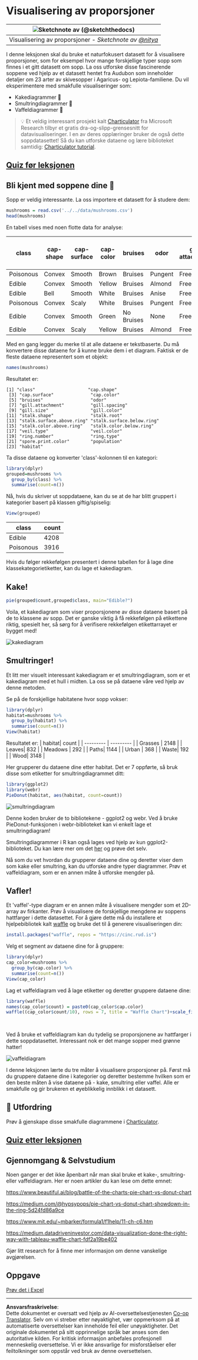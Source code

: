 <!--
CO_OP_TRANSLATOR_METADATA:
{
  "original_hash": "47028abaaafa2bcb1079702d20569066",
  "translation_date": "2025-08-26T23:15:13+00:00",
  "source_file": "3-Data-Visualization/R/11-visualization-proportions/README.md",
  "language_code": "no"
}
-->
# Visualisering av proporsjoner

|![ Sketchnote av [(@sketchthedocs)](https://sketchthedocs.dev) ](../../../sketchnotes/11-Visualizing-Proportions.png)|
|:---:|
|Visualisering av proporsjoner - _Sketchnote av [@nitya](https://twitter.com/nitya)_ |

I denne leksjonen skal du bruke et naturfokusert datasett for å visualisere proporsjoner, som for eksempel hvor mange forskjellige typer sopp som finnes i et gitt datasett om sopp. La oss utforske disse fascinerende soppene ved hjelp av et datasett hentet fra Audubon som inneholder detaljer om 23 arter av skivesopper i Agaricus- og Lepiota-familiene. Du vil eksperimentere med smakfulle visualiseringer som:

- Kakediagrammer 🥧
- Smultringdiagrammer 🍩
- Vaffeldiagrammer 🧇

> 💡 Et veldig interessant prosjekt kalt [Charticulator](https://charticulator.com) fra Microsoft Research tilbyr et gratis dra-og-slipp-grensesnitt for datavisualiseringer. I en av deres opplæringer bruker de også dette soppdatasettet! Så du kan utforske dataene og lære biblioteket samtidig: [Charticulator tutorial](https://charticulator.com/tutorials/tutorial4.html).

## [Quiz før leksjonen](https://purple-hill-04aebfb03.1.azurestaticapps.net/quiz/20)

## Bli kjent med soppene dine 🍄

Sopp er veldig interessante. La oss importere et datasett for å studere dem:

```r
mushrooms = read.csv('../../data/mushrooms.csv')
head(mushrooms)
```
En tabell vises med noen flotte data for analyse:


| class     | cap-shape | cap-surface | cap-color | bruises | odor    | gill-attachment | gill-spacing | gill-size | gill-color | stalk-shape | stalk-root | stalk-surface-above-ring | stalk-surface-below-ring | stalk-color-above-ring | stalk-color-below-ring | veil-type | veil-color | ring-number | ring-type | spore-print-color | population | habitat |
| --------- | --------- | ----------- | --------- | ------- | ------- | --------------- | ------------ | --------- | ---------- | ----------- | ---------- | ------------------------ | ------------------------ | ---------------------- | ---------------------- | --------- | ---------- | ----------- | --------- | ----------------- | ---------- | ------- |
| Poisonous | Convex    | Smooth      | Brown     | Bruises | Pungent | Free            | Close        | Narrow    | Black      | Enlarging   | Equal      | Smooth                   | Smooth                   | White                  | White                  | Partial   | White      | One         | Pendant   | Black             | Scattered  | Urban   |
| Edible    | Convex    | Smooth      | Yellow    | Bruises | Almond  | Free            | Close        | Broad     | Black      | Enlarging   | Club       | Smooth                   | Smooth                   | White                  | White                  | Partial   | White      | One         | Pendant   | Brown             | Numerous   | Grasses |
| Edible    | Bell      | Smooth      | White     | Bruises | Anise   | Free            | Close        | Broad     | Brown      | Enlarging   | Club       | Smooth                   | Smooth                   | White                  | White                  | Partial   | White      | One         | Pendant   | Brown             | Numerous   | Meadows |
| Poisonous | Convex    | Scaly       | White     | Bruises | Pungent | Free            | Close        | Narrow    | Brown      | Enlarging   | Equal      | Smooth                   | Smooth                   | White                  | White                  | Partial   | White      | One         | Pendant   | Black             | Scattered  | Urban 
| Edible | Convex       |Smooth       | Green     | No Bruises| None   |Free            | Crowded       | Broad     | Black      | Tapering   | Equal      |  Smooth | Smooth                    | White                 | White                  | Partial    | White     | One         | Evanescent | Brown             | Abundant | Grasses
|Edible  |  Convex      | Scaly   | Yellow         | Bruises  | Almond  | Free | Close  |   Broad   |   Brown  | Enlarging   |   Club                      | Smooth                  | Smooth    | White                 |  White                | Partial      | White    |  One  |  Pendant | Black   | Numerous | Grasses
      
Med en gang legger du merke til at alle dataene er tekstbaserte. Du må konvertere disse dataene for å kunne bruke dem i et diagram. Faktisk er de fleste dataene representert som et objekt:

```r
names(mushrooms)
```

Resultatet er:

```output
[1] "class"                    "cap.shape"               
 [3] "cap.surface"              "cap.color"               
 [5] "bruises"                  "odor"                    
 [7] "gill.attachment"          "gill.spacing"            
 [9] "gill.size"                "gill.color"              
[11] "stalk.shape"              "stalk.root"              
[13] "stalk.surface.above.ring" "stalk.surface.below.ring"
[15] "stalk.color.above.ring"   "stalk.color.below.ring"  
[17] "veil.type"                "veil.color"              
[19] "ring.number"              "ring.type"               
[21] "spore.print.color"        "population"              
[23] "habitat"            
```
Ta disse dataene og konverter 'class'-kolonnen til en kategori:

```r
library(dplyr)
grouped=mushrooms %>%
  group_by(class) %>%
  summarise(count=n())
```


Nå, hvis du skriver ut soppdataene, kan du se at de har blitt gruppert i kategorier basert på klassen giftig/spiselig:
```r
View(grouped)
```


| class | count |
| --------- | --------- |
| Edible | 4208 |
| Poisonous| 3916 |



Hvis du følger rekkefølgen presentert i denne tabellen for å lage dine klassekategorietiketter, kan du lage et kakediagram. 

## Kake!

```r
pie(grouped$count,grouped$class, main="Edible?")
```
Voila, et kakediagram som viser proporsjonene av disse dataene basert på de to klassene av sopp. Det er ganske viktig å få rekkefølgen på etikettene riktig, spesielt her, så sørg for å verifisere rekkefølgen etikettarrayet er bygget med!

![kakediagram](../../../../../translated_images/pie1-wb.685df063673751f4b0b82127f7a52c7f9a920192f22ae61ad28412ba9ace97bf.no.png)

## Smultringer!

Et litt mer visuelt interessant kakediagram er et smultringdiagram, som er et kakediagram med et hull i midten. La oss se på dataene våre ved hjelp av denne metoden.

Se på de forskjellige habitatene hvor sopp vokser:

```r
library(dplyr)
habitat=mushrooms %>%
  group_by(habitat) %>%
  summarise(count=n())
View(habitat)
```
Resultatet er:
| habitat| count |
| --------- | --------- |
| Grasses    | 2148 |
| Leaves| 832 |
| Meadows    | 292 |
| Paths| 1144 |
| Urban    | 368 |
| Waste| 192 |
| Wood| 3148 |


Her grupperer du dataene dine etter habitat. Det er 7 oppførte, så bruk disse som etiketter for smultringdiagrammet ditt:

```r
library(ggplot2)
library(webr)
PieDonut(habitat, aes(habitat, count=count))
```

![smultringdiagram](../../../../../translated_images/donut-wb.34e6fb275da9d834c2205145e39a3de9b6878191dcdba6f7a9e85f4b520449bc.no.png)

Denne koden bruker de to bibliotekene - ggplot2 og webr. Ved å bruke PieDonut-funksjonen i webr-biblioteket kan vi enkelt lage et smultringdiagram!

Smultringdiagrammer i R kan også lages ved hjelp av kun ggplot2-biblioteket. Du kan lære mer om det [her](https://www.r-graph-gallery.com/128-ring-or-donut-plot.html) og prøve det selv.

Nå som du vet hvordan du grupperer dataene dine og deretter viser dem som kake eller smultring, kan du utforske andre typer diagrammer. Prøv et vaffeldiagram, som er en annen måte å utforske mengder på.
## Vafler!

Et 'vaffel'-type diagram er en annen måte å visualisere mengder som et 2D-array av firkanter. Prøv å visualisere de forskjellige mengdene av soppens hattfarger i dette datasettet. For å gjøre dette må du installere et hjelpebibliotek kalt [waffle](https://cran.r-project.org/web/packages/waffle/waffle.pdf) og bruke det til å generere visualiseringen din:

```r
install.packages("waffle", repos = "https://cinc.rud.is")
```

Velg et segment av dataene dine for å gruppere:

```r
library(dplyr)
cap_color=mushrooms %>%
  group_by(cap.color) %>%
  summarise(count=n())
View(cap_color)
```

Lag et vaffeldiagram ved å lage etiketter og deretter gruppere dataene dine:

```r
library(waffle)
names(cap_color$count) = paste0(cap_color$cap.color)
waffle((cap_color$count/10), rows = 7, title = "Waffle Chart")+scale_fill_manual(values=c("brown", "#F0DC82", "#D2691E", "green", 
                                                                                     "pink", "purple", "red", "grey", 
                                                                                     "yellow","white"))
```

Ved å bruke et vaffeldiagram kan du tydelig se proporsjonene av hattfarger i dette soppdatasettet. Interessant nok er det mange sopper med grønne hatter!

![vaffeldiagram](../../../../../translated_images/waffle.aaa75c5337735a6ef32ace0ffb6506ef49e5aefe870ffd72b1bb080f4843c217.no.png)

I denne leksjonen lærte du tre måter å visualisere proporsjoner på. Først må du gruppere dataene dine i kategorier og deretter bestemme hvilken som er den beste måten å vise dataene på - kake, smultring eller vaffel. Alle er smakfulle og gir brukeren et øyeblikkelig innblikk i et datasett.

## 🚀 Utfordring

Prøv å gjenskape disse smakfulle diagrammene i [Charticulator](https://charticulator.com).
## [Quiz etter leksjonen](https://purple-hill-04aebfb03.1.azurestaticapps.net/quiz/21)

## Gjennomgang & Selvstudium

Noen ganger er det ikke åpenbart når man skal bruke et kake-, smultring- eller vaffeldiagram. Her er noen artikler du kan lese om dette emnet:

https://www.beautiful.ai/blog/battle-of-the-charts-pie-chart-vs-donut-chart

https://medium.com/@hypsypops/pie-chart-vs-donut-chart-showdown-in-the-ring-5d24fd86a9ce

https://www.mit.edu/~mbarker/formula1/f1help/11-ch-c6.htm

https://medium.datadriveninvestor.com/data-visualization-done-the-right-way-with-tableau-waffle-chart-fdf2a19be402

Gjør litt research for å finne mer informasjon om denne vanskelige avgjørelsen.
## Oppgave

[Prøv det i Excel](assignment.md)

---

**Ansvarsfraskrivelse**:  
Dette dokumentet er oversatt ved hjelp av AI-oversettelsestjenesten [Co-op Translator](https://github.com/Azure/co-op-translator). Selv om vi streber etter nøyaktighet, vær oppmerksom på at automatiserte oversettelser kan inneholde feil eller unøyaktigheter. Det originale dokumentet på sitt opprinnelige språk bør anses som den autoritative kilden. For kritisk informasjon anbefales profesjonell menneskelig oversettelse. Vi er ikke ansvarlige for misforståelser eller feiltolkninger som oppstår ved bruk av denne oversettelsen.